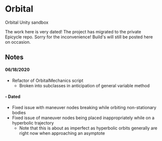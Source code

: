 # Orbital
Orbital Unity sandbox

The work here is very dated! The project has migrated to the private Epicycle repo. Sorry for the inconvenience!
Build's will still be posted here on occasion.


## Notes

#### 06/18/2020

- Refactor of OrbitalMechanics script
  - Broken into subclasses in anticipation of general variable method

#### - Dated

- Fixed issue with maneuver nodes breaking while orbiting non-stationary bodies
- Fixed issue of maneuver nodes being placed inappropriately while on a hyperbolic trajectory
    - Note that this is about as imperfect as hyperbolic orbits generally are right now when approaching an asymptote
